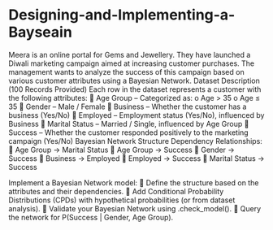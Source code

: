 # Designing-and-Implementing-a-Bayseain
Meera is an online portal for Gems and Jewellery. They have launched a Diwali marketing
campaign aimed at increasing customer purchases. The management wants to analyze the
success of this campaign based on various customer attributes using a Bayesian Network.
Dataset Description (100 Records Provided)
Each row in the dataset represents a customer with the following attributes:
 Age Group – Categorized as:
o Age &gt; 35
o Age ≤ 35
 Gender – Male / Female
 Business – Whether the customer has a business (Yes/No)
 Employed – Employment status (Yes/No), influenced by Business
 Marital Status – Married / Single, influenced by Age Group
 Success – Whether the customer responded positively to the marketing campaign
(Yes/No)
Bayesian Network Structure
Dependency Relationships:
 Age Group → Marital Status
 Age Group → Success
 Gender → Success
 Business → Employed
 Employed → Success
 Marital Status → Success

Implement a Bayesian Network model:
 Define the structure based on the attributes and their dependencies.
 Add Conditional Probability Distributions (CPDs) with hypothetical probabilities (or
from dataset analysis).
 Validate your Bayesian Network using .check_model().
 Query the network for P(Success | Gender, Age Group).
